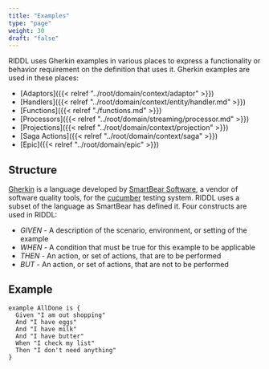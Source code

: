 ```yaml
---
title: "Examples"
type: "page"
weight: 30
draft: "false"
---
```


RIDDL uses Gherkin examples in various places to express a functionality or behavior requirement on
the definition that uses it. Gherkin examples are used in these places:

* [Adaptors]({{< relref "../root/domain/context/adaptor" >}})
* [Handlers]({{< relref "../root/domain/context/entity/handler.md" >}})
* [Functions]({{< relref "./functions.md" >}})
* [Processors]({{< relref "../root/domain/streaming/processor.md" >}})
* [Projections]({{< relref "../root/domain/context/projection" >}})
* [Saga Actions]({{< relref "../root/domain/context/saga" >}})
* [Epic]({{< relref "../root/domain/epic" >}})

## Structure

[Gherkin](https://cucumber.io/docs/gherkin/) is a language developed by
[SmartBear Software](https://smartbear.com/company/about-us/), a vendor of software quality tools,
for the [cucumber](https://cucumber.io/) testing system. RIDDL uses a subset of the language as
SmartBear has defined it. Four constructs are used in RIDDL:

* _GIVEN_ - A description of the scenario, environment, or setting of the example
* _WHEN_ - A condition that must be true for this example to be applicable
* _THEN_ - An action, or set of actions, that are to be performed
* _BUT_ - An action, or set of actions, that are not to be performed

## Example

```riddl
example AllDone is {
  Given "I am out shopping"
  And "I have eggs"
  And "I have milk"
  And "I have butter"
  When "I check my list"
  Then "I don't need anything"
}
```
